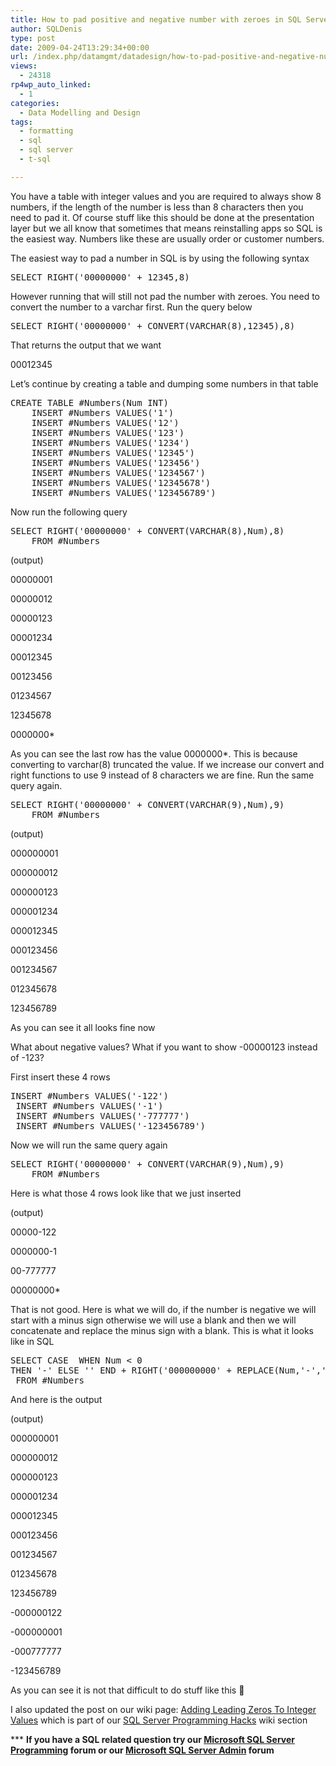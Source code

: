 ```yaml
---
title: How to pad positive and negative number with zeroes in SQL Server?
author: SQLDenis
type: post
date: 2009-04-24T13:29:34+00:00
url: /index.php/datamgmt/datadesign/how-to-pad-positive-and-negative-number/
views:
  - 24318
rp4wp_auto_linked:
  - 1
categories:
  - Data Modelling and Design
tags:
  - formatting
  - sql
  - sql server
  - t-sql

---
```

You have a table with integer values and you are required to always show 8 numbers, if the length of the number is less than 8 characters then you need to pad it. Of course stuff like this should be done at the presentation layer but we all know that sometimes that means reinstalling apps so SQL is the easiest way. Numbers like these are usually order or customer numbers.
  
The easiest way to pad a number in SQL is by using the following syntax

<pre>SELECT RIGHT('00000000' + 12345,8)</pre>

However running that will still not pad the number with zeroes. You need to convert the number to a varchar first. Run the query below

<pre>SELECT RIGHT('00000000' + CONVERT(VARCHAR(8),12345),8)</pre>

That returns the output that we want

00012345

Let&#8217;s continue by creating a table and dumping some numbers in that table

<pre>CREATE TABLE #Numbers(Num INT)
    INSERT #Numbers VALUES('1')
    INSERT #Numbers VALUES('12')
    INSERT #Numbers VALUES('123')
    INSERT #Numbers VALUES('1234')
    INSERT #Numbers VALUES('12345')
    INSERT #Numbers VALUES('123456')
    INSERT #Numbers VALUES('1234567')
    INSERT #Numbers VALUES('12345678')
    INSERT #Numbers VALUES('123456789')</pre>

Now run the following query

<pre>SELECT RIGHT('00000000' + CONVERT(VARCHAR(8),Num),8)
    FROM #Numbers</pre>

(output)
  
00000001
  
00000012
  
00000123
  
00001234
  
00012345
  
00123456
  
01234567
  
12345678
  
0000000*

As you can see the last row has the value 0000000*. This is because converting to varchar(8) truncated the value. If we increase our convert and right functions to use 9 instead of 8 characters we are fine. Run the same query again.

<pre>SELECT RIGHT('00000000' + CONVERT(VARCHAR(9),Num),9)
    FROM #Numbers</pre>

(output)
  
000000001
  
000000012
  
000000123
  
000001234
  
000012345
  
000123456
  
001234567
  
012345678
  
123456789

As you can see it all looks fine now

What about negative values? What if you want to show -00000123 instead of -123?
  
First insert these 4 rows

<pre>INSERT #Numbers VALUES('-122')
 INSERT #Numbers VALUES('-1')
 INSERT #Numbers VALUES('-777777')
 INSERT #Numbers VALUES('-123456789')</pre>

Now we will run the same query again

<pre>SELECT RIGHT('00000000' + CONVERT(VARCHAR(9),Num),9)
    FROM #Numbers</pre>

Here is what those 4 rows look like that we just inserted

(output)
  
00000-122
  
0000000-1
  
00-777777
  
00000000*

That is not good. Here is what we will do, if the number is negative we will start with a minus sign otherwise we will use a blank and then we will concatenate and replace the minus sign with a blank. This is what it looks like in SQL

<pre>SELECT CASE  WHEN Num < 0
THEN '-' ELSE '' END + RIGHT('000000000' + REPLACE(Num,'-',''), 9)
 FROM #Numbers</pre>

And here is the output

(output)
  
000000001
  
000000012
  
000000123
  
000001234
  
000012345
  
000123456
  
001234567
  
012345678
  
123456789
  
-000000122
  
-000000001
  
-000777777
  
-123456789

As you can see it is not that difficult to do stuff like this 🙂

I also updated the post on our wiki page: [Adding Leading Zeros To Integer Values][1] which is part of our [SQL Server Programming Hacks][2] wiki section

\*** **If you have a SQL related question try our [Microsoft SQL Server Programming][3] forum or our [Microsoft SQL Server Admin][4] forum**<ins></ins>

 [1]: http://wiki.ltd.local/index.php/Adding_Leading_Zeros_To_Integer_Values
 [2]: http://wiki.ltd.local/index.php/SQL_Server_Programming_Hacks_-_100%2B_List
 [3]: http://forum.lessthandot.com/viewforum.php?f=17
 [4]: http://forum.lessthandot.com/viewforum.php?f=22
